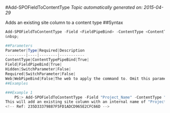#Add-SPOFieldToContentType
*Topic automatically generated on: 2015-04-29*

Adds an existing site column to a content type
##Syntax
```powershell
Add-SPOFieldToContentType -Field <FieldPipeBind> -ContentType <ContentTypePipeBind> [-Required [<SwitchParameter>]] [-Hidden [<SwitchParameter>]] [-Web <WebPipeBind>]```
&nbsp;

##Parameters
Parameter|Type|Required|Description
---------|----|--------|-----------
ContentType|ContentTypePipeBind|True|
Field|FieldPipeBind|True|
Hidden|SwitchParameter|False|
Required|SwitchParameter|False|
Web|WebPipeBind|False|The web to apply the command to. Omit this parameter to use the current web.
##Examples

###Example 1
    PS:> Add-SPOFieldToContentType -Field "Project_Name" -ContentType "Project Document"
This will add an existing site column with an internal name of "Project_Name" to a content type called "Project Document"
<!-- Ref: 235D33379887F5FD1ADCD965E2CFC66D -->